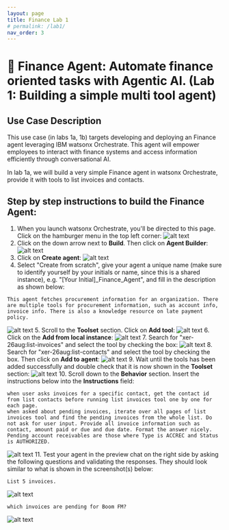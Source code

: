 ```yaml
---
layout: page
title: Finance Lab 1
# permalink: /lab1/
nav_order: 3
---
```

# 🏦 Finance Agent: Automate finance oriented tasks with Agentic AI. (Lab 1: Building a simple multi tool agent)

## Use Case Description

This use case (in labs 1a, 1b) targets developing and deploying an Finance agent leveraging IBM watsonx Orchestrate. This agent will empower employees to interact with finance systems and access information efficiently through conversational AI.

In lab 1a, we will build a very simple Finance agent in watsonx Orchestrate, provide it with tools to list invoices and contacts.

## Step by step instructions to build the Finance Agent:

1. When you launch watsonx Orchestrate, you'll be directed to this page. Click on the hamburger menu in the top left corner:
   ![alt text](imgs/imgs_a/Finance_a_step_1.png)
2. Click on the down arrow next to **Build**. Then click on **Agent Builder**:
   ![alt text](imgs/imgs_a/Finance_a_step_2.png)
3. Click on **Create agent**:
   ![alt text](imgs/imgs_a/Finance_a_step_3.png)
4. Select "Create from scratch", give your agent a unique name (make sure to identify yourself by your initials or name, since this is a shared instance), e.g. "[Your Initial]\_Finance_Agent", and fill in the description as shown below:

```
This agent fetches procurement information for an organization. There are multiple tools for procurement information, such as account info, invoice info. There is also a knowledge resource on late payment policy.
```

![alt text](imgs/imgs_a/Finance_a_step_4.png)
5. Scroll to the **Toolset** section. Click on **Add tool**:
![alt text](imgs/imgs_a/Finance_a_step_5.png)
6. Click on the **Add from local instance**:
![alt text](imgs/imgs_a/Finance_a_step_6.png)
7. Search for "xer-26aug:list-invoices" and select the tool by checking the box:
![alt text](imgs/imgs_a/Finance_a_step_7.png)
8. Search for "xer-26aug:list-contacts" and select the tool by checking the box. Then click on **Add to agent**:
![alt text](imgs/imgs_a/Finance_a_step_8.png)
9. Wait until the tools has been added successfully and double check that it is now shown in the **Toolset** section:
![alt text](imgs/imgs_a/Finance_a_step_9.png)
10. Scroll down to the **Behavior** section. Insert the instructions below into the **Instructions** field:

```
when user asks invoices for a specific contact, get the contact id from list contacts before running list invoices tool one by one for each page.
when asked about pending invoices, iterate over all pages of list invoices tool and find the pending invoices from the whole list. Do not ask for user input. Provide all invoice information such as contact, amount paid or due and due date. Format the answer nicely.
Pending account receivables are those where Type is ACCREC and Status is AUTHORIZED.
```

![alt text](imgs/imgs_a/Finance_a_step_10.png)
11. Test your agent in the preview chat on the right side by asking the following questions and validating the responses. They should look similar to what is shown in the screenshot(s) below:

```
List 5 invoices.
```

![alt text](imgs/imgs_a/Finance_a_test_1.png)

```
which invoices are pending for Boom FM?
```

![alt text](imgs/imgs_a/Finance_a_test_2.png)
